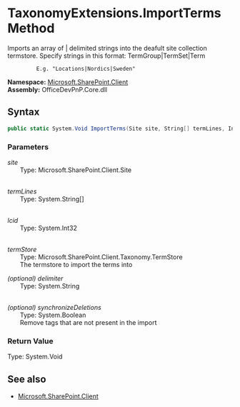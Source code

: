 # TaxonomyExtensions.ImportTerms Method  
Imports an array of | delimited strings into the deafult site collection termstore. Specify strings in this format:
             TermGroup|TermSet|Term
             
             E.g. "Locations|Nordics|Sweden"  

**Namespace:** [Microsoft.SharePoint.Client](Microsoft.SharePoint.Client.md)  
**Assembly:** OfficeDevPnP.Core.dll  
## Syntax
```C#
public static System.Void ImportTerms(Site site, String[] termLines, Int32 lcid, TermStore termStore, String delimiter, Boolean synchronizeDeletions)
```
### Parameters
*site*  
&emsp;&emsp;Type: Microsoft.SharePoint.Client.Site  
&emsp;&emsp;  
  
*termLines*  
&emsp;&emsp;Type: System.String[]  
&emsp;&emsp;  
  
*lcid*  
&emsp;&emsp;Type: System.Int32  
&emsp;&emsp;  
  
*termStore*  
&emsp;&emsp;Type: Microsoft.SharePoint.Client.Taxonomy.TermStore  
&emsp;&emsp;The termstore to import the terms into  
  
*(optional) delimiter*  
&emsp;&emsp;Type: System.String  
&emsp;&emsp;  
  
*(optional) synchronizeDeletions*  
&emsp;&emsp;Type: System.Boolean  
&emsp;&emsp;Remove tags that are not present in the import  
  
### Return Value
Type: System.Void  

## See also
- [Microsoft.SharePoint.Client](Microsoft.SharePoint.Client.md)
